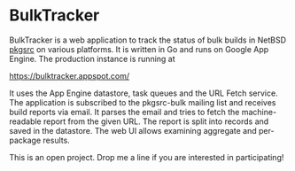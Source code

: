 # BulkTracker

BulkTracker is a web application to track the status of bulk builds in NetBSD 
[pkgsrc](http://www.pkgsrc.org) on various platforms. It is written in Go and
runs on Google App Engine. The production instance is running at

https://bulktracker.appspot.com/

It uses the App Engine datastore, task queues and the URL Fetch service.
The application is subscribed to the pkgsrc-bulk mailing list and receives
build reports via email. It parses the email and tries to fetch the machine-readable
report from the given URL. The report is split into records and saved in the
datastore. The web UI allows examining aggregate and per-package results.

This is an open project. Drop me a line if you are interested in participating!
